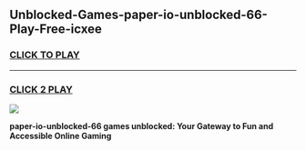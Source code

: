 
## Unblocked-Games-paper-io-unblocked-66-Play-Free-icxee
<h3>
<a href="https://premium76.site?title=paper-io-unblocked-66&ref=23A">CLICK TO PLAY</a></h3>
<hr>

<h3>
<a href="https://premium76.site?title=paper-io-unblocked-66&ref=23A">CLICK 2 PLAY</a>
  
</h3>

<a href="https://premium76.site?title=paper-io-unblocked-66&ref=23A"><img src="https://clearcache.store/games.png"></a>


**paper-io-unblocked-66 games unblocked: Your Gateway to Fun and Accessible Online Gaming**
